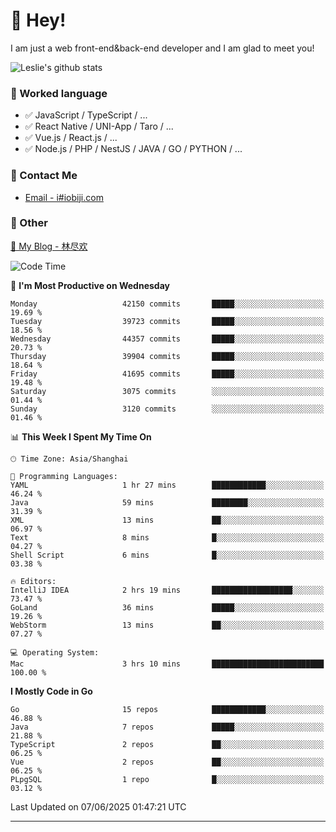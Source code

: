# 👋 Hey!

I am just a web front-end&back-end developer and I am glad to meet you!

![Leslie's github stats](https://github-readme-stats.vercel.app/api?username=unsafe-ptr&&show_icons=true&&title_color=1abc9c&&icon_color=1abc9c)


### 📝 Worked language

- ✅ JavaScript / TypeScript / ...
- ✅ React Native / UNI-App / Taro / ...
- ✅ Vue.js / React.js / ...
- ✅ Node.js / PHP / NestJS / JAVA / GO / PYTHON / ...

### 📮 Contact Me

- [Email - i#iobiji.com](mailto:i@iobiji.com)


### 🤪 Other

[📌 My Blog - 林尽欢](https://iobiji.com)

<!--START_SECTION:waka-->
![Code Time](http://img.shields.io/badge/Code%20Time-1%2C764%20hrs%208%20mins-blue)

📅 **I'm Most Productive on Wednesday** 

```text
Monday                   42150 commits       █████░░░░░░░░░░░░░░░░░░░░   19.69 % 
Tuesday                  39723 commits       █████░░░░░░░░░░░░░░░░░░░░   18.56 % 
Wednesday                44357 commits       █████░░░░░░░░░░░░░░░░░░░░   20.73 % 
Thursday                 39904 commits       █████░░░░░░░░░░░░░░░░░░░░   18.64 % 
Friday                   41695 commits       █████░░░░░░░░░░░░░░░░░░░░   19.48 % 
Saturday                 3075 commits        ░░░░░░░░░░░░░░░░░░░░░░░░░   01.44 % 
Sunday                   3120 commits        ░░░░░░░░░░░░░░░░░░░░░░░░░   01.46 % 
```


📊 **This Week I Spent My Time On** 

```text
🕑︎ Time Zone: Asia/Shanghai

💬 Programming Languages: 
YAML                     1 hr 27 mins        ████████████░░░░░░░░░░░░░   46.24 % 
Java                     59 mins             ████████░░░░░░░░░░░░░░░░░   31.39 % 
XML                      13 mins             ██░░░░░░░░░░░░░░░░░░░░░░░   06.97 % 
Text                     8 mins              █░░░░░░░░░░░░░░░░░░░░░░░░   04.27 % 
Shell Script             6 mins              █░░░░░░░░░░░░░░░░░░░░░░░░   03.38 % 

🔥 Editors: 
IntelliJ IDEA            2 hrs 19 mins       ██████████████████░░░░░░░   73.47 % 
GoLand                   36 mins             █████░░░░░░░░░░░░░░░░░░░░   19.26 % 
WebStorm                 13 mins             ██░░░░░░░░░░░░░░░░░░░░░░░   07.27 % 

💻 Operating System: 
Mac                      3 hrs 10 mins       █████████████████████████   100.00 % 
```

**I Mostly Code in Go** 

```text
Go                       15 repos            ████████████░░░░░░░░░░░░░   46.88 % 
Java                     7 repos             █████░░░░░░░░░░░░░░░░░░░░   21.88 % 
TypeScript               2 repos             ██░░░░░░░░░░░░░░░░░░░░░░░   06.25 % 
Vue                      2 repos             ██░░░░░░░░░░░░░░░░░░░░░░░   06.25 % 
PLpgSQL                  1 repo              █░░░░░░░░░░░░░░░░░░░░░░░░   03.12 % 
```




 Last Updated on 07/06/2025 01:47:21 UTC
<!--END_SECTION:waka-->
---
